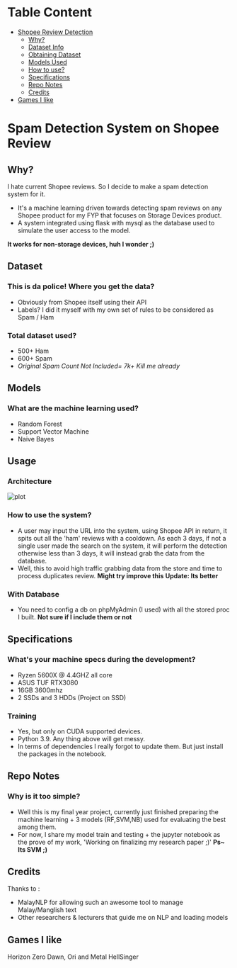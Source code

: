 <!-- TOC -->
# Table Content
- [Shopee Review Detection](#spam-detection-system-on-shopee-review)
  - [Why?](#why)
  - [Dataset Info](#dataset)
  - [Obtaining Dataset](#this-is-da-police-where-you-get-the-data)
  - [Models Used](#models)
  - [How to use?](#usage)
  - [Specifications](#specifications)
  - [Repo Notes](#repo-notes)
  - [Credits](#credits)
- [Games I like](#games-i-like)

<!-- /TOC -->

# Spam Detection System on Shopee Review

## Why?
I hate current Shopee reviews. So I decide to make a spam detection system for it.

* It's a machine learning driven towards detecting spam reviews on any Shopee product for my FYP that focuses on Storage Devices product. 
* A system integrated using flask with mysql as the database used to simulate the user access to the model.

**It works for non-storage devices, huh I wonder ;)** 


## Dataset
### This is da police! Where you get the data?
* Obviously from Shopee itself using their API 
* Labels? I did it myself with my own set of rules to be considered as Spam / Ham

### Total dataset used?
- 500+ Ham
- 600+ Spam <br>
- *Original Spam Count Not Included= 7k+ Kill me already*


## Models
### What are the machine learning used?
* Random Forest
* Support Vector Machine
* Naive Bayes


## Usage
### Architecture
![plot](./docs/System%Architecture.jpeg)

### How to use the system?
* A user may input the URL into the system, using Shopee API in return, it spits out all the 'ham' reviews with a cooldown. As each 3 days, if not a single user made the search on the system, it will perform the detection otherwise less than 3 days, it will instead grab the data from the database.
* Well, this to avoid high traffic grabbing data from the store and time to process duplicates review.
**Might try improve this**
**Update: Its better**

### With Database
- You need to config a db on phpMyAdmin (I used) with all the stored proc I built.
**Not sure if I include them or not**


## Specifications
### What's your machine specs during the development?
* Ryzen 5600X @ 4.4GHZ all core
* ASUS TUF RTX3080
* 16GB 3600mhz
* 2 SSDs and 3 HDDs (Project on SSD)

### Training
* Yes, but only on CUDA supported devices. 
* Python 3.9. Any thing above will get messy.
* In terms of dependencies I really forgot to update them. But just install the packages in the notebook.


## Repo Notes
### Why is it too simple?
- Well this is my final year project, currently just finished preparing the machine learning + 3 models (RF,SVM,NB) used for evaluating the best among them. <br>
- For now, I share my model train and testing + the jupyter notebook as the prove of my work, 'Working on finalizing my research paper ;)'
**Ps~ Its SVM ;)**

## Credits
Thanks to :
- MalayNLP for allowing such an awesome tool to manage Malay/Manglish text
- Other researchers & lecturers that guide me on NLP and loading models


## Games I like
Horizon Zero Dawn, Ori and Metal HellSinger

